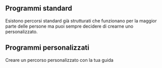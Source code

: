 
## Programmi standard 


Esistono percorsi standard già strutturati che funzionano per la maggior parte delle persone ma puoi sempre decidere di crearne uno personalizzato.


## Programmi personalizzati

Creare un percorso personalizzato con la tua guida
<!--stackedit_data:
eyJoaXN0b3J5IjpbLTE2NTYyMDk5MDBdfQ==
-->